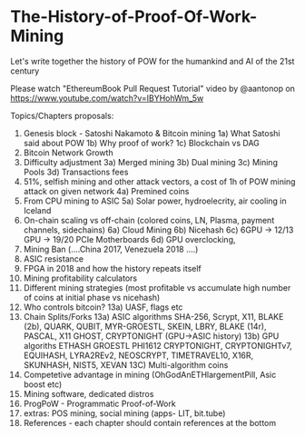 # The-History-of-Proof-Of-Work-Mining

Let's write together the history of POW for the humankind and AI of the 21st century

Please watch "EthereumBook Pull Request Tutorial" video by @aantonop on https://www.youtube.com/watch?v=IBYHohWm_5w
 
Topics/Chapters proposals:

1) Genesis block - Satoshi Nakamoto & Bitcoin mining
1a) What Satoshi said about POW 
1b) Why proof of work? 1c) Blockchain vs DAG
2) Bitcoin Network Growth
3) Difficulty adjustment 
3a) Merged mining 
3b) Dual mining
3c) Mining Pools 
3d) Transactions fees
4) 51%, selfish mining and other attack vectors, a cost of 1h of POW mining attack on given network 
4a) Premined coins
5) From CPU mining to ASIC 
5a) Solar power, hydroelecrity, air cooling in Iceland
6) On-chain scaling vs off-chain (colored coins, LN, Plasma, payment channels, sidechains)
6a) Cloud Mining 
6b) Nicehash 
6c) 6GPU -> 12/13 GPU -> 19/20 PCIe Motherboards
6d) GPU overclocking, 
7) Mining Ban (....China 2017, Venezuela 2018 ....)
8) ASIC resistance
9) FPGA in 2018 and how the history repeats itself
10) Mining profitability calculators
11) Different mining strategies (most profitable vs accumulate high number of coins at initial phase vs nicehash)
12) Who controls bitcoin? 13a) UASF, flags etc
13) Chain Splits/Forks
13a) ASIC algorithms SHA-256, Scrypt, X11, BLAKE (2b), QUARK, QUBIT, MYR-GROESTL, SKEIN, LBRY, BLAKE (14r), PASCAL, X11 GHOST, CRYPTONIGHT (GPU->ASIC history)
13b) GPU algoriths ETHASH GROESTL PHI1612 CRYPTONIGHT, CRYPTONIGHTv7, EQUIHASH, LYRA2REv2, NEOSCRYPT, TIMETRAVEL10, X16R, SKUNHASH, NIST5, XEVAN
13C) Multi-algorithm coins
14) Competetive advantage in mining (OhGodAnETHlargementPill, Asic boost etc)
15) Mining software, dedicated distros
16) ProgPoW - Programmatic Proof-of-Work
98) extras: POS mining, social mining (apps- LIT, bit.tube)
99) References - each chapter should contain references at the bottom
